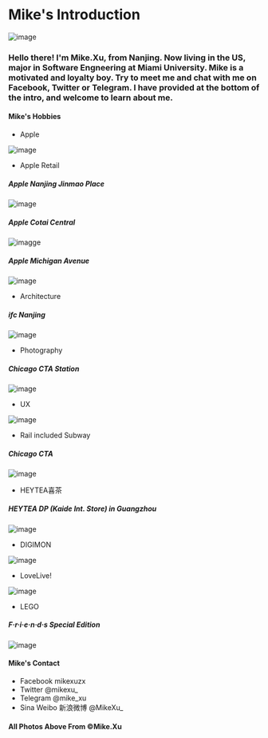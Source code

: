 # Mike's Introduction

![image](https://github.com/mikexuzx/welcome/blob/master/images/avatar.jpeg)

### Hello there! I'm Mike.Xu, from Nanjing. Now living in the US, major in Software Engneering at Miami University. Mike is a motivated and loyalty boy. Try to meet me and chat with me on Facebook, Twitter or Telegram. I have provided at the bottom of the intro, and welcome to learn about me.

#### Mike's Hobbies
- Apple

![image](https://github.com/mikexuzx/welcome/blob/master/images/apple.jpg)

- Apple Retail
##### Apple Nanjing Jinmao Place
![image](https://github.com/mikexuzx/welcome/blob/master/images/jmp.jpg)

##### Apple Cotai Central
![imagge](https://github.com/mikexuzx/welcome/blob/master/images/cc.jpg)

##### Apple Michigan Avenue
![image](https://github.com/mikexuzx/welcome/blob/master/images/ma.jpg)

- Architecture

##### ifc Nanjing
![image](https://github.com/mikexuzx/welcome/blob/master/images/architect.jpg)

- Photography

##### Chicago CTA Station
![image](https://github.com/mikexuzx/welcome/blob/master/images/photogra.jpg)

- UX

![image](https://github.com/mikexuzx/welcome/blob/master/images/ux.png)

- Rail included Subway

##### Chicago CTA
![image](https://github.com/mikexuzx/welcome/blob/master/images/rail.JPG)

- HEYTEA喜茶

##### HEYTEA DP (Kaide Int. Store) in Guangzhou
![image](https://github.com/mikexuzx/welcome/blob/master/images/heytea.jpg)

- DIGIMON

![image](https://github.com/mikexuzx/welcome/blob/master/images/digimon.JPG)

- LoveLive!

![image](https://github.com/mikexuzx/welcome/blob/master/images/lol.jpg)

- LEGO

##### F·r·i·e·n·d·s Special Edition
![image](https://github.com/mikexuzx/welcome/blob/master/images/lego.jpg)

#### Mike's Contact
- Facebook mikexuzx
- Twitter @mikexu_
- Telegram @mike_xu
- Sina Weibo 新浪微博 @MikeXu_

#### All Photos Above From ©Mike.Xu
